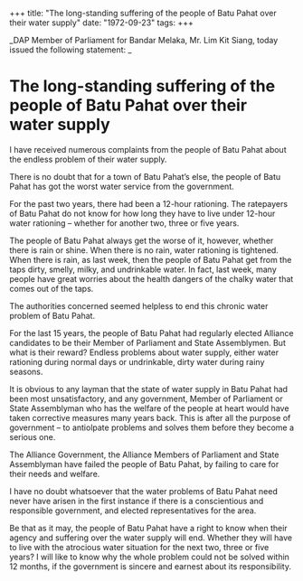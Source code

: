 +++ 
title: "The long-standing suffering of the people of Batu Pahat over their water supply"
date: "1972-09-23"
tags:
+++

_DAP Member of Parliament for Bandar Melaka, Mr. Lim Kit Siang, today issued the following statement: _

# The long-standing suffering of the people of Batu Pahat over their water supply

I have received numerous complaints from the people of Batu Pahat about the endless problem of their water supply.

There is no doubt that for a town of Batu Pahat’s else, the people of Batu Pahat has got the worst water service from the government.</u>

For the past two years, there had been a 12-hour rationing. The ratepayers of Batu Pahat do not know for how long they have to live under 12-hour water rationing – whether for another two, three or five years.

The people of Batu Pahat always get the worse of it, however, whether there is rain or shine. When there is no rain, water rationing is tightened. When there is rain, as last week, then the people of Batu Pahat get from the taps dirty, smelly, milky, and undrinkable water. In fact, last week, many people have great worries about the health dangers of the chalky water that comes out of the taps.

The authorities concerned seemed helpless to end this chronic water problem of Batu Pahat.

For the last 15 years, the people of Batu Pahat had regularly elected Alliance candidates to be their Member of Parliament and State Assemblymen. But what is their reward? Endless problems about water supply, either water rationing during normal days or undrinkable, dirty water during rainy seasons.

It is obvious to any layman that the state of water supply in Batu Pahat had been most unsatisfactory, and any government, Member of Parliament or State Assemblyman who has the welfare of the people at heart would have taken corrective measures many years back. This is after all the purpose of government – to antiolpate problems and solves them before they become a serious one.

The Alliance Government, the Alliance Members of Parliament and State Assemblyman have failed the people of Batu Pahat, by failing to care for their needs and welfare.

I have no doubt whatsoever that the water problems of Batu Pahat need never have arisen in the first instance if there is a conscientious and responsible government, and elected representatives for the area.

Be that as it may, the people of Batu Pahat have a right to know when their agency and suffering over the water supply will end. Whether they will have to live with the atrocious water situation for the next two, three or five years? I will like to know why the whole problem could not be solved within 12 months, if the government is sincere and earnest about its responsibility.
 
